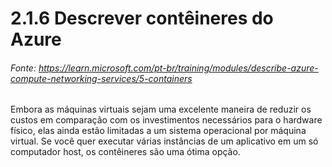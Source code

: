 # 2.1.6 Descrever contêineres do Azure
###### Fonte: https://learn.microsoft.com/pt-br/training/modules/describe-azure-compute-networking-services/5-containers

Embora as máquinas virtuais sejam uma excelente maneira de reduzir os custos em comparação com os investimentos necessários para o hardware físico, elas ainda estão limitadas a um sistema operacional por máquina virtual. Se você quer executar várias instâncias de um aplicativo em um só computador host, os contêineres são uma ótima opção.
